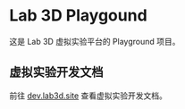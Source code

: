 # Lab 3D Playgound
这是 Lab 3D 虚拟实验平台的 Playground 项目。

## 虚拟实验开发文档

前往 [dev.lab3d.site](http://dev.lab3d.site/experiments/introduction.html) 查看虚拟实验开发文档。